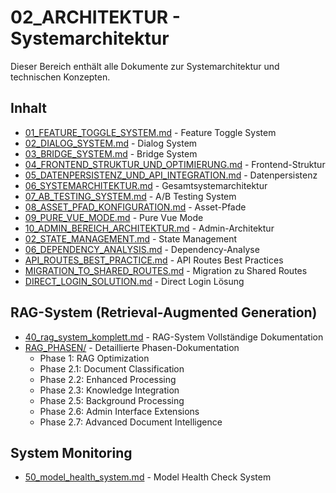 # 02_ARCHITEKTUR - Systemarchitektur

Dieser Bereich enthält alle Dokumente zur Systemarchitektur und technischen Konzepten.

## Inhalt

- [01_FEATURE_TOGGLE_SYSTEM.md](12_feature_toggle_system.md) - Feature Toggle System
- [02_DIALOG_SYSTEM.md](13_dialog_system.md) - Dialog System
- [03_BRIDGE_SYSTEM.md](11_bridge_system.md) - Bridge System
- [04_FRONTEND_STRUKTUR_UND_OPTIMIERUNG.md](02_frontend_architektur.md) - Frontend-Struktur
- [05_DATENPERSISTENZ_UND_API_INTEGRATION.md](03_backend_api_architektur.md) - Datenpersistenz
- [06_SYSTEMARCHITEKTUR.md](01_system_architektur.md) - Gesamtsystemarchitektur
- [07_AB_TESTING_SYSTEM.md](14_ab_testing_system.md) - A/B Testing System
- [08_ASSET_PFAD_KONFIGURATION.md](30_asset_management.md) - Asset-Pfade
- [09_PURE_VUE_MODE.md](31_pure_vue_mode.md) - Pure Vue Mode
- [10_ADMIN_BEREICH_ARCHITEKTUR.md](20_admin_bereich_architektur.md) - Admin-Architektur
- [02_STATE_MANAGEMENT.md](10_state_management.md) - State Management
- [06_DEPENDENCY_ANALYSIS.md](../06_ARCHIV/40_dependency_analyse.md) - Dependency-Analyse
- [API_ROUTES_BEST_PRACTICE.md](50_api_routes_guide.md) - API Routes Best Practices
- [MIGRATION_TO_SHARED_ROUTES.md](../06_ARCHIV/51_shared_routes_migration.md) - Migration zu Shared Routes
- [DIRECT_LOGIN_SOLUTION.md](../06_ARCHIV/70_direct_login_loesung.md) - Direct Login Lösung

## RAG-System (Retrieval-Augmented Generation)

- [40_rag_system_komplett.md](40_rag_system_komplett.md) - RAG-System Vollständige Dokumentation
- [RAG_PHASEN/](RAG_PHASEN/) - Detaillierte Phasen-Dokumentation
  - Phase 1: RAG Optimization
  - Phase 2.1: Document Classification
  - Phase 2.2: Enhanced Processing
  - Phase 2.3: Knowledge Integration
  - Phase 2.5: Background Processing
  - Phase 2.6: Admin Interface Extensions
  - Phase 2.7: Advanced Document Intelligence

## System Monitoring

- [50_model_health_system.md](50_model_health_system.md) - Model Health Check System
